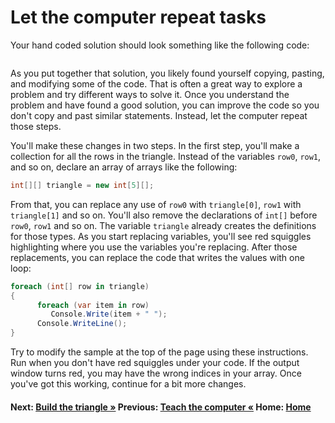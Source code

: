 # Let the computer repeat tasks

Your hand coded solution should look something like the following code: 

``` cs --region handcoded-answer --source-file .\myapp\PascalsTriangle.cs --project .\myapp\myapp.csproj
```

As you put together that solution, you likely found yourself copying, pasting, and modifying some of the code. That is often a great way to explore a problem and try different ways to solve it. Once you understand the problem and have found a good solution, you can improve the code so you don't copy and past similar statements. Instead, let the computer repeat those steps.

You'll make these changes in two steps. In the first step, you'll make a collection for all the rows in the triangle. Instead of the variables `row0`, `row1`, and so on, declare an array of arrays like the following:

```csharp
int[][] triangle = new int[5][];
```

From that, you can replace any use of `row0` with `triangle[0]`, `row1` with `triangle[1]` and so on. You'll also remove the declarations of `int[]` before `row0`, `row1` and so on. The variable `triangle` already creates the definitions for those types. As you start replacing variables, you'll see red squiggles highlighting where you use the variables you're replacing. After those replacements, you can replace the code that writes the values with one loop:

```csharp
foreach (int[] row in triangle)
{
      foreach (var item in row)
         Console.Write(item + " ");
      Console.WriteLine();
}
```

Try to modify the sample at the top of the page using these instructions. Run when you don't have red squiggles under your code. If the output window turns red, you may have the wrong indices in your array. Once you've got this working,  continue for a bit more changes.

#### Next: [Build the triangle &raquo;](./TeachTheComputer-repetition-2.md)     Previous: [Teach the computer &laquo;](./TeachTheComputer.md)      Home: [Home](../README.md)
